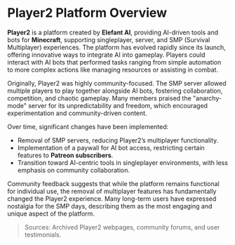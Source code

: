 # Player2 Platform Overview

**Player2** is a platform created by **Elefant AI**, providing AI-driven tools and bots for **Minecraft**, supporting singleplayer, server, and SMP (Survival Multiplayer) experiences. The platform has evolved rapidly since its launch, offering innovative ways to integrate AI into gameplay. Players could interact with AI bots that performed tasks ranging from simple automation to more complex actions like managing resources or assisting in combat.

Originally, Player2 was highly community-focused. The SMP server allowed multiple players to play together alongside AI bots, fostering collaboration, competition, and chaotic gameplay. Many members praised the "anarchy-mode" server for its unpredictability and freedom, which encouraged experimentation and community-driven content.

Over time, significant changes have been implemented:
- Removal of SMP servers, reducing Player2’s multiplayer functionality.
- Implementation of a paywall for AI bot access, restricting certain features to **Patreon subscribers**.
- Transition toward AI-centric tools in singleplayer environments, with less emphasis on community collaboration.

Community feedback suggests that while the platform remains functional for individual use, the removal of multiplayer features has fundamentally changed the Player2 experience. Many long-term users have expressed nostalgia for the SMP days, describing them as the most engaging and unique aspect of the platform.

> Sources: Archived Player2 webpages, community forums, and user testimonials.
